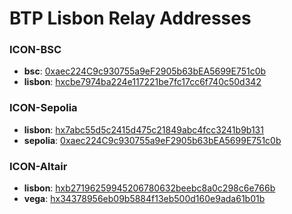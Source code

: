 BTP Lisbon Relay Addresses
========================
### ICON-BSC
- **bsc**: [0xaec224C9c930755a9eF2905b63bEA5699E751c0b](https://testnet.bscscan.com/address/0xaec224C9c930755a9eF2905b63bEA5699E751c0b)
- **lisbon**: [hxcbe7974ba224e117221be7fc17cc6f740c50d342](https://tracker.lisbon.icon.community/address/hxcbe7974ba224e117221be7fc17cc6f740c50d342)

### ICON-Sepolia
- **lisbon**: [hx7abc55d5c2415d475c21849abc4fcc3241b9b131](https://tracker.lisbon.icon.community/address/hx7abc55d5c2415d475c21849abc4fcc3241b9b131)
- **sepolia**: [0xaec224C9c930755a9eF2905b63bEA5699E751c0b](https://sepolia.etherscan.io/address/0xaec224C9c930755a9eF2905b63bEA5699E751c0b)

### ICON-Altair
- **lisbon**: [hxb27196259945206780632beebc8a0c298c6e766b](https://tracker.lisbon.icon.community/address/hxb27196259945206780632beebc8a0c298c6e766b)
- **vega**: [hx34378956eb09b5884f13eb500d160e9ada61b01b](https://scan.vega.havah.io/address/hx34378956eb09b5884f13eb500d160e9ada61b01b)